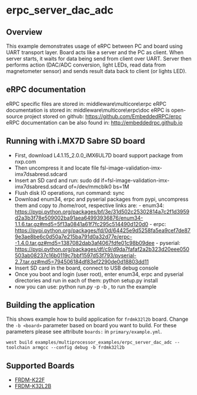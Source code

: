 # erpc_server_dac_adc

## Overview

This example demonstrates usage of eRPC between PC and board using UART transport layer.
Board acts like a server and the PC as client.
When server starts, it waits for data being send from client over UART.
Server then performs action (DAC/ADC conversion, light LEDs, read data from
magnetometer sensor) and sends result data back to client (or lights LED).

## eRPC documentation

eRPC specific files are stored in: middleware\multicore\erpc
eRPC documentation is stored in: middleware\multicore\erpc\doc
eRPC is open-source project stored on github: https://github.com/EmbeddedRPC/erpc
eRPC documentation can be also found in: http://embeddedrpc.github.io

## Running with i.MX7D Sabre SD board

- First, download L4.1.15_2.0.0_iMX6UL7D board support package from nxp.com
- Then uncompress it and locate file fsl-image-validation-imx-imx7dsabresd.sdcard
- Insert an SD card and run: sudo dd if=fsl-image-validation-imx-imx7dsabresd.sdcard
of=/dev/mmcblk0 bs=1M
- Flush disk IO operations, run command: sync
- Download enum34, erpc and pyserial packages from pypi, uncompress them and copy to
/home/root, respective links are:
		- enum34: https://pypi.python.org/packages/bf/3e/31d502c25302814a7c2f1d3959d2a3b3f78e509002ba91aea64993936876/enum34-1.1.6.tar.gz#md5=5f13a0841a61f7fc295c514490d120d0
		- erpc: https://pypi.python.org/packages/fd/0d/64425e9d5258fa5ea9cef7de879e3ae8be6c0d50a7e215ba791d0a32d77e/erpc--1.4.0.tar.gz#md5=1387082dab3af4067fdfe01c98b09dee
		- pyserial: https://pypi.python.org/packages/df/c9/d9da7fafaf2a2b323d20eee050503ab08237c16b0119c7bbf1597d53f793/pyserial-2.7.tar.gz#md5=794506184df83ef2290de0d18803dd11
- Insert SD card in the board, connect to USB debug console
- Once you boot and login (user root), enter enum34, erpc and pyserial directories
and run in each of them: python setup.py install
- now you can use: python run.py -p <PORT> -b <BAUDRATE>, to run the example

## Building the application

This shows example how to build application for `frdmk32l2b` board.
Change the `-b <board>` parameter based on board you want to build.
For these parameters please see attribute `boards:` in `primary/example.yml`.

```
west build examples/multiprocessor_examples/erpc_server_dac_adc --toolchain armgcc --config debug -b frdmk32l2b
```

## Supported Boards

- [FRDM-K22F](../../_boards/frdmk22f/multiprocessor_examples/erpc_server_dac_adc/example_board_readme.md)
- [FRDM-K32L2B](../../_boards/frdmk32l2b/multiprocessor_examples/erpc_server_dac_adc/example_board_readme.md)
